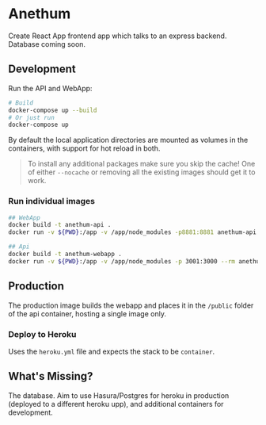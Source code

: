 # Anethum

Create React App frontend app which talks to an express backend.  Database coming soon.

## Development

Run the API and WebApp:

```bash
# Build
docker-compose up --build
# Or just run
docker-compose up
```

By default the local application directories are mounted as volumes in the containers, with support for hot reload in both.

> To install any additional packages make sure you skip the cache!  One of either `--nocache` or removing all the existing images should get it to work.

### Run individual images

```bash
## WebApp
docker build -t anethum-api .
docker run -v ${PWD}:/app -v /app/node_modules -p8881:8881 anethum-api

## Api
docker build -t anethum-webapp .
docker run -v ${PWD}:/app -v /app/node_modules -p 3001:3000 --rm anethum-webapp
```

## Production

The production image builds the webapp and places it in the `/public` folder of the api container, hosting a single image only.

### Deploy to Heroku

Uses the `heroku.yml` file and expects the stack to be `container`.

## What's Missing?

The database.  Aim to use Hasura/Postgres for heroku in production (deployed to a different heroku upp), and additional containers for development.
